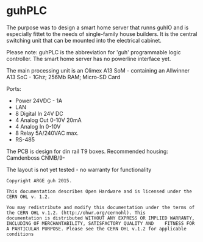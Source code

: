 # guhPLC
The purpose was to design a smart home server that runns guhIO and is especially fittet to the needs of single-family house builders. It is the central switching unit that can be mounted into the electrical cabinet.

Please note: guhPLC is the abbreviation for 'guh' programmable logic controller. The smart home server has no powerline interface yet.

The main processing unit is an Olimex A13 SoM - containing an Allwinner A13 SoC - 1Ghz; 256Mb RAM; Micro-SD Card 

Ports:
* Power 24VDC - 1A
* LAN
* 8 Digital In 24V DC
* 4 Analog Out 0-10V 20mA
* 4 Analog In 0-10V
* 8 Relay 5A/240VAC max. 
* RS-485

The PCB is design for din rail T9 boxes.
Recommended housing: Camdenboss CNMB/9- 

The layout is not yet tested - no warranty for functionality

	Copyright ARGE guh 2015.

	This documentation describes Open Hardware and is licensed under the CERN OHL v. 1.2.

	You may redistribute and modify this documentation under the terms of the CERN OHL v.1.2. (http://ohwr.org/cernohl). This 		documentation is distributed WITHOUT ANY EXPRESS OR IMPLIED WARRANTY, INCLUDING OF MERCHANTABILITY, SATISFACTORY QUALITY AND 	FITNESS FOR A PARTICULAR PURPOSE. Please see the CERN OHL v.1.2 for applicable conditions

